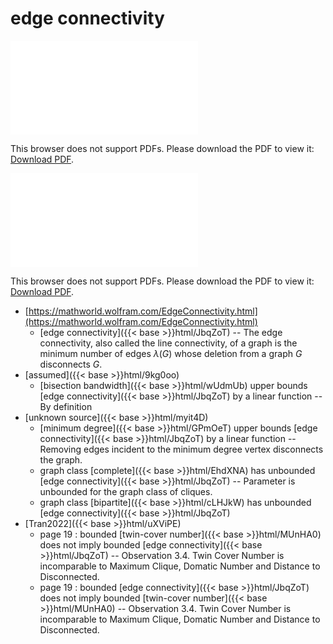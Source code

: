 # edge connectivity




<object data="../local_JbqZoT.pdf" type="application/pdf" width="100%" height="480px"><embed src="../local_JbqZoT.pdf"><p>This browser does not support PDFs. Please download the PDF to view it: <a href="../local_JbqZoT.pdf">Download PDF</a>.</p></embed></object>


<object data="../inclusions_JbqZoT.pdf" type="application/pdf" width="100%" height="480px"><embed src="../inclusions_JbqZoT.pdf"><p>This browser does not support PDFs. Please download the PDF to view it: <a href="../inclusions_JbqZoT.pdf">Download PDF</a>.</p></embed></object>

*  [https://mathworld.wolfram.com/EdgeConnectivity.html](https://mathworld.wolfram.com/EdgeConnectivity.html)
    * [edge connectivity]({{< base >}}html/JbqZoT) -- The edge connectivity, also called the line connectivity, of a graph is the minimum number of edges $\lambda(G)$ whose deletion from a graph $G$ disconnects $G$.
*  [assumed]({{< base >}}html/9kg0oo)
    * [bisection bandwidth]({{< base >}}html/wUdmUb) upper bounds [edge connectivity]({{< base >}}html/JbqZoT) by a linear function -- By definition
*  [unknown source]({{< base >}}html/myit4D)
    * [minimum degree]({{< base >}}html/GPmOeT) upper bounds [edge connectivity]({{< base >}}html/JbqZoT) by a linear function -- Removing edges incident to the minimum degree vertex disconnects the graph.
    * graph class [complete]({{< base >}}html/EhdXNA) has unbounded [edge connectivity]({{< base >}}html/JbqZoT) -- Parameter is unbounded for the graph class of cliques.
    * graph class [bipartite]({{< base >}}html/cLHJkW) has unbounded [edge connectivity]({{< base >}}html/JbqZoT)
*  [Tran2022]({{< base >}}html/uXViPE)
    * page 19 : bounded [twin-cover number]({{< base >}}html/MUnHA0) does not imply bounded [edge connectivity]({{< base >}}html/JbqZoT) -- Observation 3.4. Twin Cover Number is incomparable to Maximum Clique, Domatic Number and Distance to Disconnected.
    * page 19 : bounded [edge connectivity]({{< base >}}html/JbqZoT) does not imply bounded [twin-cover number]({{< base >}}html/MUnHA0) -- Observation 3.4. Twin Cover Number is incomparable to Maximum Clique, Domatic Number and Distance to Disconnected.